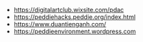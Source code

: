 - https://digitalartclub.wixsite.com/pdac
- https://peddiehacks.peddie.org/index.html
- https://www.duantienganh.com/
- https://peddieenvironment.wordpress.com

